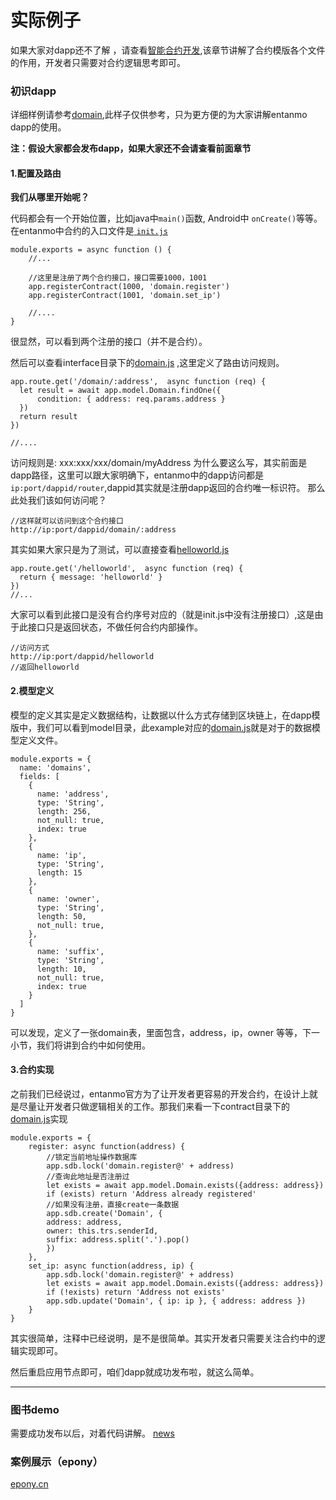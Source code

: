 # 实际例子

如果大家对dapp还不了解 ，请查看[智能合约开发](./smart_contract.md),该章节讲解了合约模版各个文件的作用，开发者只需要对合约逻辑思考即可。

### 初识dapp
详细样例请参考[domain](../example/domain/README.md),此样子仅供参考，只为更方便的为大家讲解entanmo dapp的使用。

**注：假设大家都会发布dapp，如果大家还不会请查看前面章节**

#### 1.配置及路由
**我们从哪里开始呢？**

代码都会有一个开始位置，比如java中`main()`函数, Android中 `onCreate()`等等。在entanmo中合约的入口文件是[ `init.js`](../example/domain/init.js)

	module.exports = async function () {
		//...

		//这里是注册了两个合约接口，接口需要1000，1001
	  	app.registerContract(1000, 'domain.register')
	  	app.registerContract(1001, 'domain.set_ip')

  		//....
	}

很显然，可以看到两个注册的接口（并不是合约）。


然后可以查看interface目录下的[domain.js](../example/domain/interface/domain.js) ,这里定义了路由访问规则。

	app.route.get('/domain/:address',  async function (req) {
	  let result = await app.model.Domain.findOne({
	      condition: { address: req.params.address }
	  })
	  return result
	})

	//....
访问规则是:  xxx:xxx/xxx/domain/myAddress 为什么要这么写，其实前面是dapp路径，这里可以跟大家明确下，entanmo中的dapp访问都是 `ip:port/dappid/router`,dappid其实就是注册dapp返回的合约唯一标识符。
那么此处我们该如何访问呢？

	//这样就可以访问到这个合约接口
	http://ip:port/dappid/domain/:address

其实如果大家只是为了测试，可以直接查看[helloworld.js](../example/domain/interface/helloworld.js)

	app.route.get('/helloworld',  async function (req) {
	  return { message: 'helloworld' }
	})
	//...

大家可以看到此接口是没有合约序号对应的（就是init.js中没有注册接口）,这是由于此接口只是返回状态，不做任何合约内部操作。

	//访问方式
	http://ip:port/dappid/helloworld
	//返回helloworld


#### 2.模型定义
模型的定义其实是定义数据结构，让数据以什么方式存储到区块链上，在dapp模版中，我们可以看到model目录，此example对应的[domain.js](../example/domain/model/domain.js)就是对于的数据模型定义文件。

	module.exports = {
	  name: 'domains',
	  fields: [
	    {
	      name: 'address',
	      type: 'String',
	      length: 256,
	      not_null: true,
	      index: true
	    },
	    {
	      name: 'ip',
	      type: 'String',
	      length: 15
	    },
	    {
	      name: 'owner',
	      type: 'String',
	      length: 50,
	      not_null: true,
	    },
	    {
	      name: 'suffix',
	      type: 'String',
	      length: 10,
	      not_null: true,
	      index: true
	    }
	  ]
	}

可以发现，定义了一张domain表，里面包含，address，ip，owner 等等，下一小节，我们将讲到合约中如何使用。

#### 3.合约实现
之前我们已经说过，entanmo官方为了让开发者更容易的开发合约，在设计上就是尽量让开发者只做逻辑相关的工作。那我们来看一下contract目录下的[domain.js](../example/domain/contract/domain.js)实现

	module.exports = {
		register: async function(address) {
	  		//锁定当前地址操作数据库
	    	app.sdb.lock('domain.register@' + address)
	    	//查询此地址是否注册过
	    	let exists = await app.model.Domain.exists({address: address})
	    	if (exists) return 'Address already registered'
	    	//如果没有注册，直接create一条数据
	    	app.sdb.create('Domain', {
	      	address: address,
	      	owner: this.trs.senderId,
	      	suffix: address.split('.').pop()
	    	})
	  	},
	  	set_ip: async function(address, ip) {
	    	app.sdb.lock('domain.register@' + address)
	    	let exists = await app.model.Domain.exists({address: address})
	    	if (!exists) return 'Address not exists'
	    	app.sdb.update('Domain', { ip: ip }, { address: address })
	  	}
	}

其实很简单，注释中已经说明，是不是很简单。其实开发者只需要关注合约中的逻辑实现即可。

然后重启应用节点即可，咱们dapp就成功发布啦，就这么简单。

------------------

### 图书demo
需要成功发布以后，对着代码讲解。
[news]([domain](../example/README.md))
### 案例展示（epony）
[epony.cn](epony.cn)


